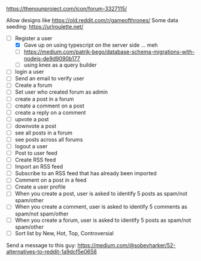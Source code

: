 https://thenounproject.com/icon/forum-3327115/ 

Allow designs like https://old.reddit.com/r/gameofthrones/
Some data seeding: https://urlroulette.net/
- [ ] Register a user
  - [x] Gave up on using typescript on the server side ... meh
  - [ ] https://medium.com/patrik-bego/database-schema-migrations-with-nodejs-de9d9090b177
  - [ ] using knex as a query builder
- [ ] login a user
- [ ] Send an email to verify user
- [ ] Create a forum
- [ ] Set user who created forum as admin
- [ ] create a post in a forum
- [ ] create a comment on a post
- [ ] create a reply on a comment
- [ ] upvote a post
- [ ] downvote a post
- [ ] see all posts in a forum
- [ ] see posts across all forums
- [ ] logout a user
- [ ] Post to user feed
- [ ] Create RSS feed
- [ ] Import an RSS feed
- [ ] Subscribe to an RSS feed that has already been imported
- [ ] Comment on a post in a feed
- [ ] Create a user profile
- [ ] When you create a post, user is asked to identify 5 posts as spam/not spam/other
- [ ] When you create a comment, user is asked to identify 5 comments as spam/not spam/other
- [ ] When you create a forum, user is asked to identify 5 posts as spam/not spam/other
- [ ] Sort list by New, Hot, Top, Controversial

Send a message to this guy: https://medium.com/@sobeyharker/52-alternatives-to-reddit-1a9dcf5e0658